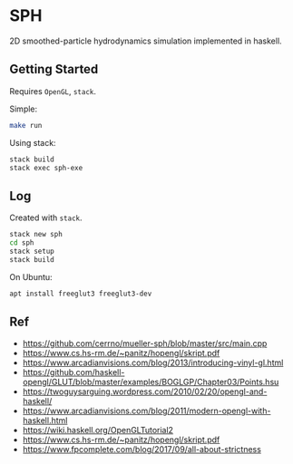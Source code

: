 # SPH
2D smoothed-particle hydrodynamics simulation implemented in haskell.

## Getting Started
Requires `OpenGL`, `stack`.  

Simple: 
``` bash
make run
```

Using stack: 
``` bash
stack build
stack exec sph-exe
```

## Log
Created with `stack`.  
```bash
stack new sph
cd sph
stack setup
stack build
```

On Ubuntu:
``` bash
apt install freeglut3 freeglut3-dev
```


## Ref
- https://github.com/cerrno/mueller-sph/blob/master/src/main.cpp
- https://www.cs.hs-rm.de/~panitz/hopengl/skript.pdf
- https://www.arcadianvisions.com/blog/2013/introducing-vinyl-gl.html
- https://github.com/haskell-opengl/GLUT/blob/master/examples/BOGLGP/Chapter03/Points.hsu
- https://twoguysarguing.wordpress.com/2010/02/20/opengl-and-haskell/
- https://www.arcadianvisions.com/blog/2011/modern-opengl-with-haskell.html
- https://wiki.haskell.org/OpenGLTutorial2
- https://www.cs.hs-rm.de/~panitz/hopengl/skript.pdf
- https://www.fpcomplete.com/blog/2017/09/all-about-strictness
